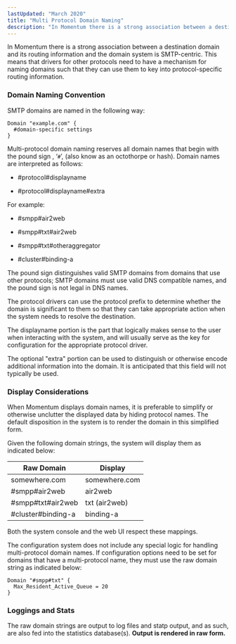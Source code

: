 ```yaml
---
lastUpdated: "March 2020"
title: "Multi Protocol Domain Naming"
description: "In Momentum there is a strong association between a destination domain and its routing information and the domain system is SMTP centric This means that drivers for other protocols need to have a mechanism for naming domains such that they can use them to key into protocol specific routing information..."
---
```


In Momentum there is a strong association between a destination domain and its routing information and the domain system is SMTP-centric. This means that drivers for other protocols need to have a mechanism for naming domains such that they can use them to key into protocol-specific routing information.

### <a name="mobility.protocol.conventions"></a> Domain Naming Convention

SMTP domains are named in the following way:

```
Domain "example.com" {
  #domain-specific settings
}
```

Multi-protocol domain naming reserves all domain names that begin with the pound sign , ‘`#`’, (also know as an octothorpe or hash). Domain names are interpreted as follows:

*   #protocol#displayname

*   #protocol#displayname#extra

For example:

*   #smpp#air2web

*   #smpp#txt#air2web

*   #smpp#txt#otheraggregator

*   #cluster#binding-a

The pound sign distinguishes valid SMTP domains from domains that use other protocols; SMTP domains must use valid DNS compatible names, and the pound sign is not legal in DNS names.

The protocol drivers can use the protocol prefix to determine whether the domain is significant to them so that they can take appropriate action when the system needs to resolve the destination.

The displayname portion is the part that logically makes sense to the user when interacting with the system, and will usually serve as the key for configuration for the appropriate protocol driver.

The optional "extra" portion can be used to distinguish or otherwise encode additional information into the domain. It is anticipated that this field will not typically be used.

### <a name="mobility.protocol.display"></a> Display Considerations

When Momentum displays domain names, it is preferable to simplify or otherwise unclutter the displayed data by hiding protocol names. The default disposition in the system is to render the domain in this simplified form.

Given the following domain strings, the system will display them as indicated below:

<a name="idp989312"></a> 


| Raw Domain | Display |
| --- | --- |
| somewhere.com | somewhere.com |
| #smpp#air2web | air2web |
| #smpp#txt#air2web | txt (air2web) |
| #cluster#binding-a | binding-a |

Both the system console and the web UI respect these mappings.

The configuration system does not include any special logic for handling multi-protocol domain names. If configuration options need to be set for domains that have a multi-protocol name, they must use the raw domain string as indicated below:

```
Domain "#smpp#txt" {
  Max_Resident_Active_Queue = 20
}
```

### <a name="mobility.protocol.logging"></a> Loggings and Stats

The raw domain strings are output to log files and statp output, and as such, are also fed into the statistics database(s). **Output is rendered in raw form.**